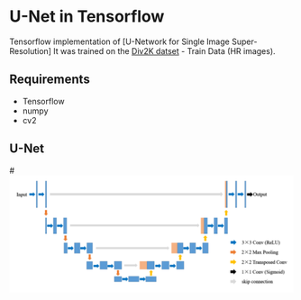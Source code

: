 # U-Net in Tensorflow

Tensorflow implementation of [U-Network for Single Image Super-Resolution]
It was trained on the [Div2K datset](https://data.vision.ee.ethz.ch/cvl/DIV2K/) - Train Data (HR images).

## Requirements
- Tensorflow
- numpy
- cv2

## U-Net
#![Alt text](images/U-Net.png?raw=true "U-Net architecture")
